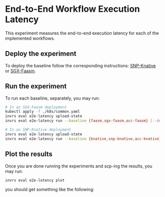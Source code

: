# End-to-End Workflow Execution Latency

This experiment measures the end-to-end execution latency for each of the
implemented workflows.

## Deploy the experiment

To deploy the baseline follow the corresponding instructions: [SNP-Knative](
../docs/snp_knative.md) or [SGX-Faasm](../../docs/sgx_faasm.md).

## Run the experiment

To run each baseline, separately, you may run:

```bash
# In an SGX-Faasm deployment
kubectl apply -f ./k8s/common.yaml
invrs eval e2e-latency upload-state
invrs eval e2e-latency run --baseline {faasm,sgx-faasm,acc-faasm} [--debug]

# In an SNP-Knative deployment
invrs eval e2e-latency upload-state
invrs eval e2e-latency run --baseline {knative,snp-knative,acc-knative} [--debug]
```

## Plot the results

Once you are done running the experiments and scp-ing the results, you may
run:

```bash
invrs eval e2e-latency plot
```

you should get something like the following:
